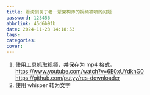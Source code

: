 ```yaml
---
title: 看沈剑关于老一辈架构师的视频被喷的问题
password: 123456
abbrlink: 45d6b9fb
date: 2024-11-23 14:18:53
tags:
categories:
cover:
---
```

1. 使用工具抓取视频，并保存为 mp4 格式。 https://www.youtube.com/watch?v=6E0xUYdkhG0 https://github.com/putyy/res-downloader
2. 使用 whisper 转为文字
